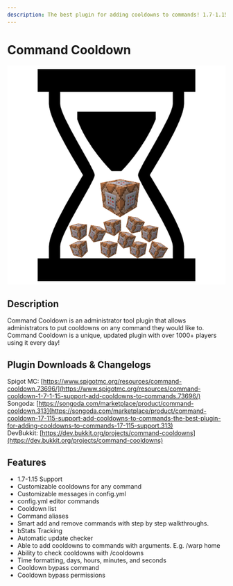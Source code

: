 ```yaml
---
description: The best plugin for adding cooldowns to commands! 1.7-1.15 support!
---
```


# Command Cooldown

![](../../.gitbook/assets/commandcooldown.png)



## Description

Command Cooldown is an administrator tool plugin that allows administrators to put cooldowns on any command they would like to. Command Cooldown is a unique, updated plugin with over 1000+ players using it every day!

## Plugin Downloads & Changelogs

Spigot MC: [https://www.spigotmc.org/resources/command-cooldown.73696/](https://www.spigotmc.org/resources/command-cooldown-1-7-1-15-support-add-cooldowns-to-commands.73696/)  
Songoda: [https://songoda.com/marketplace/product/command-cooldown.313](https://songoda.com/marketplace/product/command-cooldown-17-115-support-add-cooldowns-to-commands-the-best-plugin-for-adding-cooldowns-to-commands-17-115-support.313)  
DevBukkit: [https://dev.bukkit.org/projects/command-cooldowns](https://dev.bukkit.org/projects/command-cooldowns)

## Features

* 1.7-1.15 Support
* Customizable cooldowns for any command
* Customizable messages in config.yml
* config.yml editor commands
* Cooldown list
* Command aliases
* Smart add and remove commands with step by step walkthroughs.
* bStats Tracking
* Automatic update checker
* Able to add cooldowns to commands with arguments. E.g. /warp home
* Ability to check cooldowns with /cooldowns
* Time formatting, days, hours, minutes, and seconds
* Cooldown bypass command
* Cooldown bypass permissions

